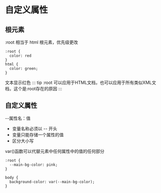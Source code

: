 # 自定义属性

## 根元素
:root 相当于 html 根元素，优先级更改

``` style
:root {
  color: red
}
html {
  color: green;
}
```
文本显示红色
::: tip
:root 可以应用于HTML文档，也可以应用于所有类似XML文档，这个是:root存在的原因
:::

## 自定义属性 

--属性名：值
* 变量名称必须以 -- 开头
* 变量只能存储一个属性的值
* 区分大小写

var()函数可以代替元素中任何属性中的值的任何部分


``` style
:root {
  --main-bg-color: pink;
}

body {
  background-color: var(--main-bg-color);
}
```